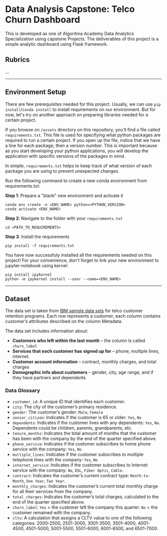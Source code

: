 # Data Analysis Capstone: Telco Churn Dashboard

This is developed as one of Algoritma Academy Data Analytics Specialization using capstone Projects. The deliverables of this project is a simple analytic dashboard using Flask framework.

## Rubrics

...

---

## Environment Setup

There are few prerequisites needed for this project. Usually, we can use `pip install`/`conda install` to install requirements on our environment. But for now, let's try on another approach on preparing libraries needed for a certain project.

If you browse on `/assets` directory on this repository, you'll find a file called `requirements.txt`. This file is used for specifying what python packages are required to run a certain project. If you open up the file, notice that we have a line for each package, then a version number. This is important because as you start developing your python applications, you will develop the application with specific versions of the packages in mind.

In simple, `requirements.txt` helps to keep track of what version of each package you are using to prevent unexpected changes.

Run the following command to create a new conda environment from requirements.txt:

**Step 1**: Prepare a "blank" new environment and activate it

```
conda env create -n <ENV_NAME> python=<PYTHON_VERSION>
conda activate <ENV_NAME>
```

**Step 2**: Navigate to the folder with your `requirements.txt`

```
cd <PATH_TO_REQUIREMENTS>
```

**Step 3**: Install the requirements

```
pip install -f requirements.txt
```

You have now successfuly installed all the requirements needed on this project! For your convenience, don't forget to link your new environment to jupyter-notebook using kernel:

```
pip install ipykernel
python -m ipykernel install --user --name=<ENV_NAME>
```
---

## Dataset

The data set is taken from [IBM sample data sets](https://community.ibm.com/community/user/businessanalytics/blogs/steven-macko/2019/07/11/telco-customer-churn-1113) for telco customer retention programs. Each row represents a customer, each column contains customer’s attributes described on the column Metadata.

The data set includes information about:

- **Customers who left within the last month** – the column is called `churn_label`
- **Services that each customer has signed up for** – phone, multiple lines, internet.
- **Customer account information** – contract, monthly charges, and total charges
- **Demographic info about customers** – gender, city, age range, and if they have partners and dependents

### Data Glossary

- `customer_id`: A unique ID that identifies each customer.  
- `city`: The city of the customer’s primary residence.  
- `gender`: The customer’s gender: `Male`, `Female`  
- `senior_citizen`: Indicates if the customer is 65 or older: `Yes`, `No`  
- `dependents`: Indicates if the customer lives with any dependents: `Yes`, `No`. Dependents could be children, parents, grandparents, etc.  
- `tenure_months`: Indicates the total amount of months that the customer has been with the company by the end of the quarter specified above.  
- `phone_service`: Indicates if the customer subscribes to home phone service with the company: `Yes`, `No`  
- `multiple_lines`: Indicates if the customer subscribes to multiple telephone lines with the company: `Yes`, `No`  
- `internet_service`: Indicates if the customer subscribes to Internet service with the company: `No`, `DSL`, `Fiber Optic`, `Cable`.  
- `contract`: Indicates the customer’s current contract type: `Month-to-Month`, `One Year`, `Two Year`.  
- `monthly_charges`: Indicates the customer’s current total monthly charge for all their services from the company.  
- `total_charges`:  Indicates the customer’s total charges, calculated to the end of the quarter specified above.  
- `churn_label`: `Yes` = the customer left the company this quarter. `No` = the customer remained with the company.    
- `cltv`:  A calculation that assigns a CLTV value to one of the following categories: 2000-2500, 2501-3000, 3001-3500, 3501-4000, 4001-4500, 4501-5000, 5001-5500, 5501-6000, 6001-6500, and 6501-7000.


